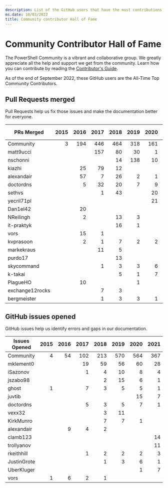 ```yaml
---
description: List of the GitHub users that have the most contributions to the PowerShell-Doc project.
ms.date: 10/03/2022
title: Community contributor Hall of Fame
---
```

# Community Contributor Hall of Fame

The PowerShell Community is a vibrant and collaborative group. We greatly appreciate all the help
and support we get from the community. Learn how you can contribute by reading the
[Contributor's Guide][contrib].

As of the end of September 2022, these GitHub users are the All-Time Top Community Contributors.

## Pull Requests merged

Pull Requests help us fix those issues and make the documentation better for everyone.

|   PRs Merged    | 2015 | 2016 | 2017 | 2018 | 2019 | 2020 | 2021 | 2022 | Grand Total |
| --------------- | ---: | ---: | ---: | ---: | ---: | ---: | ---: | ---: | ----------: |
| Community       |    3 |  194 |  446 |  464 |  318 |  161 |  100 |   75 |        1761 |
| matt9ucci       |      |      |  157 |   80 |   30 |    1 |    6 |      |         274 |
| nschonni        |      |      |      |   14 |  138 |   10 |      |      |         162 |
| kiazhi          |      |   25 |   79 |   12 |      |      |      |      |         116 |
| alexandair      |      |   57 |    7 |   26 |    2 |    1 |      |      |          93 |
| doctordns       |      |    5 |   32 |   20 |    7 |    9 |    5 |      |          78 |
| sethvs          |      |      |    1 |   43 |      |   20 |    1 |   10 |          75 |
| yecril71pl      |      |      |      |      |      |   21 |    3 |    1 |          25 |
| Dan1el42        |      |   20 |      |      |      |      |      |      |          20 |
| NReilingh       |      |    2 |      |   13 |    3 |      |      |      |          18 |
| it-praktyk      |      |      |      |   16 |    1 |      |      |      |          17 |
| vors            |      |   15 |    1 |      |      |      |      |      |          16 |
| kvprasoon       |      |    2 |    1 |    7 |    2 |    2 |    2 |      |          16 |
| markekraus      |      |      |   11 |    5 |      |      |      |      |          16 |
| purdo17         |      |      |      |   13 |      |      |      |      |          13 |
| skycommand      |      |      |    1 |    3 |    3 |    6 |      |      |          13 |
| k-takai         |      |      |      |    5 |    1 |    7 |      |      |          13 |
| PlagueHO        |      |   10 |      |      |    1 |      |      |      |          11 |
| exchange12rocks |      |      |    7 |    3 |      |      |    1 |      |          11 |
| bergmeister     |      |      |    1 |    3 |    3 |    1 |    1 |    1 |          10 |

## GitHub issues opened

GitHub issues help us identify errors and gaps in our documentation.

| Issues Opened | 2015 | 2016 | 2017 | 2018 | 2019 | 2020 | 2021 | 2022 | Grand Total |
| ------------- | ---: | ---: | ---: | ---: | ---: | ---: | ---: | ---: | ----------: |
| Community     |    4 |   54 |  102 |  213 |  570 |  564 |  367 |  119 |        1993 |
| mklement0     |      |      |   19 |   59 |   56 |   60 |   28 |      |         222 |
| iSazonov      |      |      |    1 |    4 |   10 |    8 |    4 |      |          27 |
| jszabo98      |      |      |      |    2 |   15 |    6 |    1 |      |          24 |
| ghost         |    1 |      |    7 |    3 |    5 |    5 |    1 |      |          22 |
| juvtib        |      |      |      |      |      |   15 |    7 |      |          22 |
| doctordns     |      |      |    5 |    3 |    5 |    7 |    1 |      |          21 |
| vexx32        |      |      |      |    3 |   11 |      |      |    2 |          16 |
| KirkMunro     |      |      |      |    7 |    7 |    1 |      |      |          15 |
| alexandair    |      |    9 |    4 |    2 |      |      |      |      |          15 |
| clamb123      |      |      |      |      |      |      |   14 |      |          14 |
| trollyanov    |      |      |      |      |      |      |   11 |      |          11 |
| rkeithhill    |      |      |    1 |    2 |    2 |    2 |    3 |    1 |          11 |
| JustinGrote   |      |      |      |    1 |    3 |    6 |    1 |      |          11 |
| UberKluger    |      |      |      |      |      |    1 |    7 |    2 |          10 |
| vors          |    1 |    6 |    2 |    1 |      |      |      |      |          10 |

<!-- Link references -->
[contrib]: contributing/overview.md
